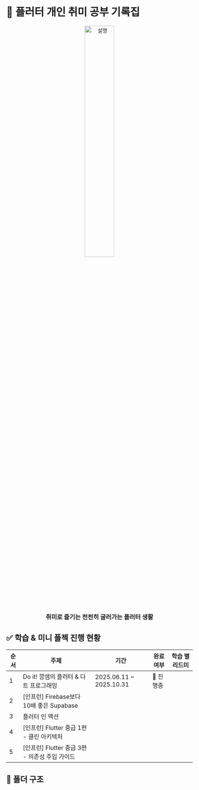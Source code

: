# 🤩 플러터 개인 취미 공부 기록집

<p align="center">
  <img src="https://github.com/user-attachments/assets/834bb039-6e8d-4d37-8fff-5f0bd3c59bf1" width="40%" alt="설명">
</p>

<h3 align="center">
  취미로 즐기는 천천히 굴러가는 플러터 생활
</h3>

## ✅ 학습 & 미니 플젝 진행 현황

<div align="center">
  
| 순서 | 주제              | 기간           | 완료 여부 | 학습 별 리드미 |
|------|-------------------|----------------|-----------|-----------|
| 1    | Do it! 깡샘의 플러터 & 다트 프로그래밍      | 2025.06.11 ~ 2025.10.31 | 🔄️ 진행중 |  |
| 2    | [인프런] Firebase보다 10배 좋은 Supabase      |  |  |  |
| 3    | 플러터 인 액션         |  |  |  |
| 4    | [인프런] Flutter 중급 1편 - 클린 아키텍처         |  |  |  |
| 5    | [인프런] Flutter 중급 3편 - 의존성 주입 가이드         |  |  |  |
  
</div>

## 📁 폴더 구조

```bash
```
